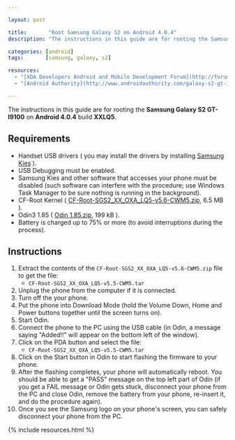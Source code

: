 ```yaml
---

layout: post

title:       "Root Samsung Galaxy S2 on Android 4.0.4"
description: "The instructions in this guide are for rooting the Samsung Galaxy S2 GT-I9100 on Android 4.0.4 build XXLQ5."

categories: [android]
tags:       [samsung, galaxy, s2]

resources:
  - "[XDA Developers Android and Mobile Development Forum](http://forum.xda-developers.com/showthread.php?t=1103399)"
  - "[Android Authority](http://www.androidauthority.com/galaxy-s2-gt-i9100-root-android-4-0-4-ics-xxlq5-102577/)"

---
```



The instructions in this guide are for rooting the **Samsung Galaxy S2 GT-I9100** on **Android 4.0.4** build **XXLQ5**.


## Requirements

- Handset USB drivers ( you may install the drivers by installing <a href="http://www.samsung.com/us/kies/">Samsung Kies</a> ).
- USB Debugging must be enabled.
- Samsung Kies and other software that accesses your phone must be disabled (such software can interfere with the procedure; use Windows Task Manager to be sure nothing is running in the background).
- CF-Root Kernel ( <a href="http://download.chainfire.eu/202/CF-Root/SGS2/CF-Root-SGS2_XX_OXA_LQ5-v5.6-CWM5.zip">CF-Root-SGS2_XX_OXA_LQ5-v5.6-CWM5.zip</a>, 6.5 MB ).
- Odin3 1.85 ( <a href="http://www.mediafire.com/?ie9p39s13neawxe">Odin 1.85.zip</a>, 199 kB ).
- Battery is charged up to 75% or more (to avoid interruptions during the process).


## Instructions

1. Extract the contents of the `CF-Root-SGS2_XX_OXA_LQ5-v5.6-CWM5.zip` file to get the file:
	- `CF-Root-SGS2_XX_OXA_LQ5-v5.5-CWM5.tar`
2. Unplug the phone from the computer if it is connected.
3. Turn off the your phone.
4. Put the phone into Download Mode (hold the Volume Down, Home and Power buttons together until the screen turns on).
5. Start Odin.
6. Connect the phone to the PC using the USB cable (in Odin, a message saying "Added!!" will appear on the bottom left of the window).
7. Click on the PDA button and select the file:
	- `CF-Root-SGS2_XX_OXA_LQ5-v5.5-CWM5.tar`
8. Click on the Start button in Odin to start flashing the firmware to your phone.
9. After the flashing completes, your phone will automatically reboot. You should be able to get a "PASS" message on the top left part of Odin (if you get a FAIL message or Odin gets stuck, disconnect your phone from the PC and close Odin, remove the battery from your phone, re-insert it, and do the procedure again).
10. Once you see the Samsung logo on your phone's screen, you can safely disconnect your phone from the PC.


{% include resources.html %}

